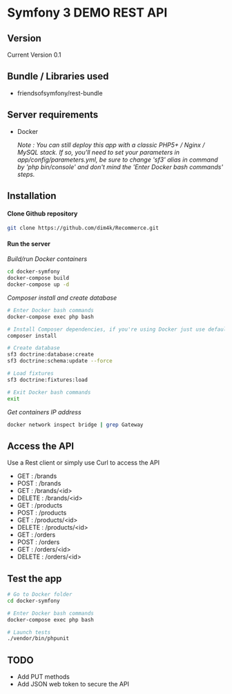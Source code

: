 Symfony 3 DEMO REST API
=====

Version
----
Current Version 0.1

Bundle / Libraries used
----

* friendsofsymfony/rest-bundle

Server requirements
----
* Docker
*<p>Note : You can still deploy this app with a classic PHP5+ / Nginx / MySQL stack. If so, you'll need to set your parameters in app/config/parameters.yml, be sure to change 'sf3' alias in command by 'php bin/console' and don't mind the 'Enter Docker bash commands' steps.</p>*

Installation
----

#### Clone Github repository

```sh
git clone https://github.com/dim4k/Recommerce.git
```

#### Run the server

*Build/run Docker containers*
```sh
cd docker-symfony
docker-compose build
docker-compose up -d
```

*Composer install and create database*
```sh
# Enter Docker bash commands
docker-compose exec php bash

# Install Composer dependencies, if you're using Docker just use default database settings
composer install

# Create database
sf3 doctrine:database:create
sf3 doctrine:schema:update --force

# Load fixtures
sf3 doctrine:fixtures:load

# Exit Docker bash commands
exit
```

*Get containers IP address*
```sh
docker network inspect bridge | grep Gateway
```

Access the API
----

Use a Rest client or simply use Curl to access the API

* GET : /brands
* POST : /brands
* GET : /brands/&lt;id&gt;
* DELETE : /brands/&lt;id&gt;
* GET : /products
* POST : /products
* GET : /products/&lt;id&gt;
* DELETE : /products/&lt;id&gt;
* GET : /orders
* POST : /orders
* GET : /orders/&lt;id&gt;
* DELETE : /orders/&lt;id&gt;

Test the app
----

```sh
# Go to Docker folder
cd docker-symfony

# Enter Docker bash commands
docker-compose exec php bash

# Launch tests
./vendor/bin/phpunit
```

TODO
----

* Add PUT methods
* Add JSON web token to secure the API
